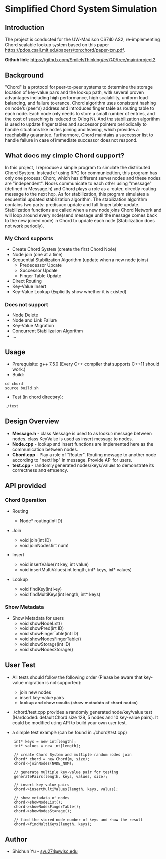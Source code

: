 # Simplified Chord System Simulation

## Introduction

The project is conducted for the UW-Madison CS740 AS2, re-implementing Chord scalable lookup system based on this paper https://pdos.csail.mit.edu/papers/ton:chord/paper-ton.pdf.

**Github link**: https://github.com/SmileIsThinking/cs740/tree/main/project2


## Background
"Chord" is a protocol for peer-to-peer systems to determine the storage location of key-value pairs and the lookup path, with several proven advantages including high performance, high scalability, uniform load balancing, and failure tolerance. Chord algorithm uses consistent hashing on node’s (peer’s) address and introduces finger table as routing table to each node. Each node only needs to store a small number of entries, and the cost of searching is reduced to O(log N). And the stabilization algorithm is used to update finger tables and successor pointers periodically to handle situations like nodes joining and leaving, which provides a reachability guarantee. Furthermore, Chord maintains a successor list to handle failure in case of immediate successor does not respond.


## What does my simple Chord support?
In this project, I reproduce a simple program to simulate the distributed Chord System. Instead of using RPC for communicaition, this program has only one process: Chord, which has different server nodes and these nodes are "independent". Nodes communicate to each other using "message" (defined in Message.h) and Chord plays a role as a router, directly routing message to the next hop. As for stabilization, this program simulates a sequential updated stabilization algorithm. The stabilization algorithm contains two parts: pred/succ update and full finger table update. Stabilization functions are called when a new node joins Chord Network and will loop around every node(send message until the message comes back to the new joined node) in Chord to update each node (Stabilization does not work periodly).


### My Chord supports
* Create Chord System (create the first Chord Node)
* Node join (one at a time)
* Sequential Stabilization Algorithm (update when a new node joins)
  - Predecessor Update
  - Successor Update
  - Finger Table Update
* Direct Routing
* Key-Value Insert
* Key-Value Lookup (Explicitly show whether it is existed)


### Does not support
* Node Delete
* Node and Link Failure
* Key-Value Migration
* Concurrent Stabilization Algorithm
* ...

## Usage
* Prerequisite: g++ 7.5.0 (Every C++ compiler that supports C++11 should work.)
* Build:
```
cd chord
source build.sh
```
* Test (in chord directory):
```
./test
```


## Design Overview
* **Message.h** - class Message is used to as lookup message between nodes. class KeyValue is used as insert message to nodes.
* **Node.cpp** - lookup and insert functions are implemented here as the communication between nodes.
* **Chord.cpp** - Play a role of "Router". Routing message to another node according to "nextHop" in message. Provide API for users.
* **test.cpp** - randomly generated nodes/keys/values to demonstrate its correctness and efficiency.

## API provided
### Chord Operation
* Routing
  - Node* routing(int ID)

* Join
  - void join(int ID)
  - void joinNodes(int num)

* Insert
  - void insertValue(int key, int value)
  - void insertMultiValues(int length, int* keys, int* values)

* Lookup
  - void findKey(int key)
  - void findMultiKeys(int length, int* keys)

### Show Metadata
* Show Metadata for users
  - void showNodeList()
  - void showPred(int ID)
  - void showFingerTable(int ID)
  - void showNodesFingerTable()
  - void showStorage(int ID)
  - void showNodesStorage()

## User Test
* All tests should follow the following order (Please be aware that key-value migration is not supported):
  - join new nodes
  - insert key-value pairs
  - lookup and show results (show metadata of chord nodes)

* ./chord/test.cpp provides a randomly generated node/key/value test (Hardcoded: default Chord size 128, 5 nodes and 10 key-value pairs). It could be modified using API to build your own user test.

* a simple test example (can be found in ./chord/test.cpp)
```
    int* keys = new int[length];
    int* values = new int[length];

    // create Chord System and multiple random nodes join
    Chord* chord = new Chord(m, size);
    chord->joinNodes(NODE_NUM);

    // generate multiple key-value pair for testing
    generatePairs(length, keys, values, size);

    // insert key-value pairs
    chord->insertMultiValues(length, keys, values);

    // show metadata of nodes
    chord->showNodeList();
    chord->showNodesFingerTable();
    chord->showNodesStorage();

    // find the stored node number of keys and show the result
    chord->findMultiKeys(length, keys);
```

## Author
* Shichun Yu - syu274@wisc.edu


